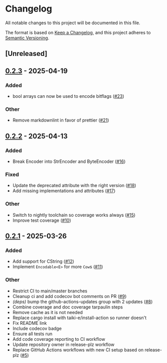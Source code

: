 # Changelog

All notable changes to this project will be documented in this file.

The format is based on [Keep a Changelog](https://keepachangelog.com/en/1.0.0/),
and this project adheres to [Semantic Versioning](https://semver.org/spec/v2.0.0.html).

## [Unreleased]

## [0.2.3](https://github.com/Altair-Bueno/encode/compare/v0.2.2...v0.2.3) - 2025-04-19

### Added

- bool arrays can now be used to encode bitflags ([#23](https://github.com/Altair-Bueno/encode/pull/23))

### Other

- Remove markdownlint in favor of prettier ([#21](https://github.com/Altair-Bueno/encode/pull/21))

## [0.2.2](https://github.com/Altair-Bueno/encode/compare/v0.2.1...v0.2.2) - 2025-04-13

### Added

- Break Encoder into StrEncoder and ByteEncoder ([#16](https://github.com/Altair-Bueno/encode/pull/16))

### Fixed

- Update the deprecated attribute with the right version ([#18](https://github.com/Altair-Bueno/encode/pull/18))
- Add missing implementations and attributes ([#17](https://github.com/Altair-Bueno/encode/pull/17))

### Other

- Switch to nightly toolchain so coverage works always ([#15](https://github.com/Altair-Bueno/encode/pull/15))
- Improve test coverage ([#10](https://github.com/Altair-Bueno/encode/pull/10))

## [0.2.1](https://github.com/Altair-Bueno/encode/compare/v0.2.0...v0.2.1) - 2025-03-26

### Added

- Add support for CString ([#12](https://github.com/Altair-Bueno/encode/pull/12))
- Implement `Encodable<E>` for more `Cow`s ([#11](https://github.com/Altair-Bueno/encode/pull/11))

### Other

- Restrict CI to main/master branches
- Cleanup ci and add codecov bot comments on PR ([#9](https://github.com/Altair-Bueno/encode/pull/9))
- *(deps)* bump the github-actions-updates group with 2 updates ([#8](https://github.com/Altair-Bueno/encode/pull/8))
- Combine coverage and doc coverage tarpaulin steps
- Remove cache as it is not needed
- Replace cargo install with taiki-e/install-action so runner doesn't
- Fix README link
- Include codecov badge
- Ensure all tests run
- Add code coverage reporting to CI workflow
- Update repository owner in release-plz workflow
- Replace GitHub Actions workflows with new CI setup based on release-plz ([#5](https://github.com/Altair-Bueno/encode/pull/5))

